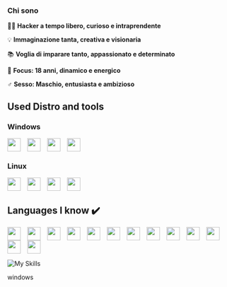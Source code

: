 ### Chi sono

👨‍💻 **Hacker a tempo libero, curioso e intraprendente**

💡 **Immaginazione tanta, creativa e visionaria**

📚 **Voglia di imparare tanto, appassionato e determinato**

🎯 **Focus: 18 anni, dinamico e energico**

♂️ **Sesso: Maschio, entusiasta e ambizioso**

## Used Distro and tools

### Windows
<img align="left" src="https://cdn.jsdelivr.net/gh/devicons/devicon@latest/icons/windows11/windows11-original.svg" width="30px" style="padding-right:12px;" />
<img align="left" src="https://cdn.jsdelivr.net/gh/devicons/devicon@latest/icons/powershell/powershell-original.svg" width="30px" style="padding-right:12px;" />
<img align="left" src="https://cdn.jsdelivr.net/gh/devicons/devicon@latest/icons/vscode/vscode-original.svg" width="30px" style="padding-right:12px;" />
<img align="left" src="https://cdn.jsdelivr.net/gh/devicons/devicon@latest/icons/visualstudio/visualstudio-original.svg" width="30px" style="padding-right:12px;" />
<br clear="left"/>

### Linux
<img align="left" src="https://cdn.jsdelivr.net/gh/devicons/devicon@latest/icons/archlinux/archlinux-original.svg" width="30px" style="padding-right:12px;" />
<img align="left" src="https://cdn.jsdelivr.net/gh/devicons/devicon@latest/icons/linux/linux-original.svg" width="30px" style="padding-right:12px;" />
<img align="left" src="https://cdn.jsdelivr.net/gh/devicons/devicon@latest/icons/bash/bash-original.svg" width="30px" style="padding-right:12px;" />
<img align="left" src="https://cdn.jsdelivr.net/gh/devicons/devicon@latest/icons/neovim/neovim-original.svg" width="30px" style="padding-right:12px;" />
<br clear="left"/>


## Languages ​​I know ✔️
<img align="left" src="https://cdn.jsdelivr.net/gh/devicons/devicon@latest/icons/cplusplus/cplusplus-original.svg" width="30px" style="padding-right:12px;" />
<img align="left" src="https://cdn.jsdelivr.net/gh/devicons/devicon@latest/icons/c/c-original.svg" width="30px" style="padding-right:12px;" />
<img align="left" src="https://cdn.jsdelivr.net/gh/devicons/devicon@latest/icons/python/python-original.svg" width="30px" style="padding-right:12px;" />
<img align="left" src="https://cdn.jsdelivr.net/gh/devicons/devicon@latest/icons/mysql/mysql-original.svg" width="30px" style="padding-right:12px;" />
<img align="left" src="https://cdn.jsdelivr.net/gh/devicons/devicon@latest/icons/html5/html5-original.svg" width="30px" style="padding-right:12px;" />
<img align="left" src="https://cdn.jsdelivr.net/gh/devicons/devicon@latest/icons/git/git-original.svg" width="30px" style="padding-right:12px;" />
<img align="left" src="https://cdn.jsdelivr.net/gh/devicons/devicon@latest/icons/mongodb/mongodb-original.svg" width="30px" style="padding-right:12px;" />
<img align="left" src="https://cdn.jsdelivr.net/gh/devicons/devicon@latest/icons/nextjs/nextjs-original.svg" width="30px" style="padding-right:12px;" />
<img align="left" src="https://cdn.jsdelivr.net/gh/devicons/devicon@latest/icons/react/react-original.svg" width="30px" style="padding-right:12px;" />
<img align="left" src="https://cdn.jsdelivr.net/gh/devicons/devicon@latest/icons/typescript/typescript-original.svg" width="30px" style="padding-right:12px;" />
<img align="left" src="https://cdn.jsdelivr.net/gh/devicons/devicon@latest/icons/javascript/javascript-original.svg" width="30px" style="padding-right:12px;" />
<img align="left" src="https://cdn.jsdelivr.net/gh/devicons/devicon@latest/icons/tailwindcss/tailwindcss-original.svg" width="30px" style="padding-right:12px;" />
<img align="left" src="https://cdn.jsdelivr.net/gh/devicons/devicon@latest/icons/prisma/prisma-original.svg" width="30px" style="padding-right:12px;" />

<br clear="left"/>
















![My Skills](https://skillicons.dev/icons?i=windows,html,css,wasm)


windows

